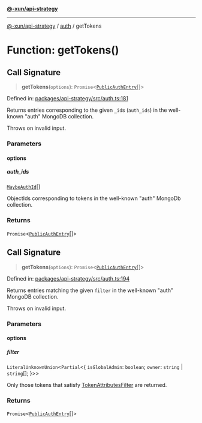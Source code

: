 [**@-xun/api-strategy**](../../README.md)

***

[@-xun/api-strategy](../../README.md) / [auth](../README.md) / getTokens

# Function: getTokens()

## Call Signature

> **getTokens**(`options`): `Promise`\<[`PublicAuthEntry`](../types/type-aliases/PublicAuthEntry.md)[]\>

Defined in: [packages/api-strategy/src/auth.ts:181](https://github.com/Xunnamius/api-utils/blob/51ed4560620e631b81b4890e48c56dab5e8d6449/packages/api-strategy/src/auth.ts#L181)

Returns entries corresponding to the given `_id`s (`auth_ids`) in the
well-known "auth" MongoDB collection.

Throws on invalid input.

### Parameters

#### options

##### auth_ids

[`MaybeAuthId`](../types/type-aliases/MaybeAuthId.md)[]

ObjectIds corresponding to tokens in the well-known "auth" MongoDb
collection.

### Returns

`Promise`\<[`PublicAuthEntry`](../types/type-aliases/PublicAuthEntry.md)[]\>

## Call Signature

> **getTokens**(`options`): `Promise`\<[`PublicAuthEntry`](../types/type-aliases/PublicAuthEntry.md)[]\>

Defined in: [packages/api-strategy/src/auth.ts:194](https://github.com/Xunnamius/api-utils/blob/51ed4560620e631b81b4890e48c56dab5e8d6449/packages/api-strategy/src/auth.ts#L194)

Returns entries matching the given `filter` in the well-known "auth" MongoDB
collection.

Throws on invalid input.

### Parameters

#### options

##### filter

`LiteralUnknownUnion`\<`Partial`\<\{ `isGlobalAdmin`: `boolean`; `owner`: `string` \| `string`[]; \}\>\>

Only those tokens that satisfy [TokenAttributesFilter](../types/type-aliases/TokenAttributesFilter.md) are returned.

### Returns

`Promise`\<[`PublicAuthEntry`](../types/type-aliases/PublicAuthEntry.md)[]\>
